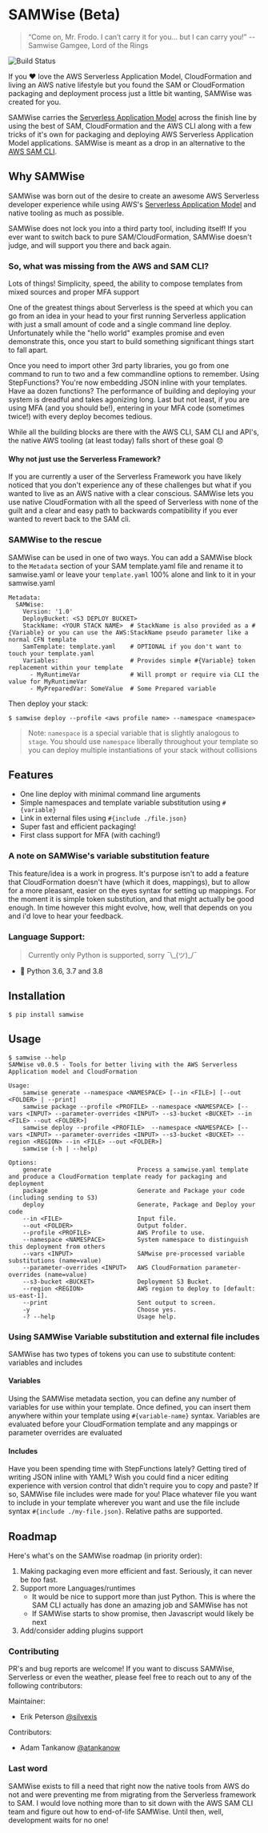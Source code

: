# SAMWise (Beta)
> “Come on, Mr. Frodo. I can’t carry it for you… but I can carry you!” -- Samwise Gamgee, Lord of the Rings

![Build Status](https://cloudzero.semaphoreci.com/badges/samwise.svg)

If you :heart: love the AWS Serverless Application Model, CloudFormation and living an AWS native lifestyle but
you found the SAM or CloudFormation packaging and deployment process just a little bit wanting, SAMWise was created
for you.

SAMWise carries the [Serverless Application Model](https://aws.amazon.com/serverless/sam/) across the
finish line by using the best of SAM, CloudFormation and the AWS CLI along with a few tricks of it's own for packaging
and deploying AWS Serverless Application Model applications. SAMWise is meant as a drop in an alternative to the
[AWS SAM CLI](https://github.com/awslabs/aws-sam-cli).

## Why SAMWise
SAMWise was born out of the desire to create an awesome AWS Serverless developer experience while using AWS's
[Serverless Application Model](https://aws.amazon.com/serverless/sam/) and native tooling as much as possible.

SAMWise does not lock you into a third party tool, including itself! If you ever want to switch back to pure
SAM/CloudFormation, SAMWise doesn't judge, and will support you there and back again.

### So, what was missing from the AWS and SAM CLI?
Lots of things! Simplicity, speed, the ability to compose templates from mixed sources and proper MFA support

One of the greatest things about Serverless is the speed at which you can go from an idea in your head to your first
running Serverless application with just a small amount of code and a single command line deploy.
Unfortunately while the "hello world" examples promise and even demonstrate this, once you start to build something
significant things start to fall apart.

Once you need to import other 3rd party libraries, you go from one command to run to two and a few commandline
options to remember. Using StepFunctions? You're now embedding JSON inline with your templates. Have aa dozen functions?
The performance of building and deploying your system is dreadful and takes agonizing long. Last but not least, if you
are using MFA (and you should be!), entering in your MFA code (sometimes twice!) with every deploy becomes tedious.

While all the building blocks are there with the AWS CLI, SAM CLI and API's, the native AWS tooling (at least today)
falls short of these goal :disappointed:

#### Why not just use the Serverless Framework?
If you are currently a user of the Serverless Framework you have likely noticed that you don't experience any of these
challenges but what if you wanted to live as an AWS native with a clear conscious. SAMWise lets you use native
CloudFormation with all the speed of Serverless with none of the guilt and a clear and easy path to backwards
compatibility if you ever wanted to revert back to the SAM cli.

### SAMWise to the rescue
SAMWise can be used in one of two ways. You can add a SAMWise block to the `Metadata` section of your SAM
template.yaml file and rename it to samwise.yaml or leave your `template.yaml` 100% alone
and link to it in your samwise.yaml

    Metadata:
      SAMWise:
        Version: '1.0'
        DeployBucket: <S3 DEPLOY BUCKET>
        StackName: <YOUR STACK NAME>  # StackName is also provided as a #{Variable} or you can use the AWS:StackName pseudo parameter like a normal CFN template
        SamTemplate: template.yaml    # OPTIONAL if you don't want to touch your template.yaml
        Variables:                    # Provides simple #{Variable} token replacement within your template
          - MyRuntimeVar              # Will prompt or require via CLI the value for MyRuntimeVar
          - MyPreparedVar: SomeValue  # Some Prepared variable

Then deploy your stack:

    $ samwise deploy --profile <aws profile name> --namespace <namespace>

 > Note: `namespace` is a special variable that is slightly analogous to `stage`. You should use `namespace` liberally
throughout your template so you can deploy multiple instantiations of your stack without collisions  

## Features
- One line deploy with minimal command line arguments
- Simple namespaces and template variable substitution using `#{variable}`
- Link in external files using `#{include ./file.json}`
- Super fast and efficient packaging!
- First class support for MFA (with caching!)

### A note on SAMWise's variable substitution feature
This feature/idea is a work in progress. It's purpose isn't to add a feature that CloudFormation doesn't have
(which it does, mappings), but to allow for a more pleasant, easier on the eyes syntax for setting up mappings.
For the moment it is simple token substitution, and that might actually be good enough. In time however this might
evolve, how, well that depends on you and i'd love to hear your feedback.    

### Language Support:
> Currently only Python is supported, sorry ¯\\\_(ツ)\_/¯
- :snake: Python 3.6, 3.7 and 3.8

## Installation

    $ pip install samwise

## Usage

    $ samwise --help
    SAMWise v0.0.5 - Tools for better living with the AWS Serverless Application model and CloudFormation

    Usage:
        samwise generate --namespace <NAMESPACE> [--in <FILE>] [--out <FOLDER> | --print]
        samwise package --profile <PROFILE> --namespace <NAMESPACE> [--vars <INPUT> --parameter-overrides <INPUT> --s3-bucket <BUCKET> --in <FILE> --out <FOLDER>]
        samwise deploy --profile <PROFILE>  --namespace <NAMESPACE> [--vars <INPUT> --parameter-overrides <INPUT> --s3-bucket <BUCKET> --region <REGION> --in <FILE> --out <FOLDER>]
        samwise (-h | --help)

    Options:
        generate                        Process a samwise.yaml template and produce a CloudFormation template ready for packaging and deployment
        package                         Generate and Package your code (including sending to S3)
        deploy                          Generate, Package and Deploy your code
        --in <FILE>                     Input file.
        --out <FOLDER>                  Output folder.
        --profile <PROFILE>             AWS Profile to use.
        --namespace <NAMESPACE>         System namespace to distinguish this deployment from others
        --vars <INPUT>                  SAMwise pre-processed variable substitutions (name=value)
        --parameter-overrides <INPUT>   AWS CloudFormation parameter-overrides (name=value)
        --s3-bucket <BUCKET>            Deployment S3 Bucket.
        --region <REGION>               AWS region to deploy to [default: us-east-1].
        --print                         Sent output to screen.
        -y                              Choose yes.
        -? --help                       Usage help.

### Using SAMWise Variable substitution and external file includes
SAMWise has two types of tokens you can use to substitute content: variables and includes

#### Variables
Using the SAMWise metadata section, you can define any number of variables for use within your template.
Once defined, you can insert them anywhere within your template using `#{variable-name}` syntax. Variables
are evaluated before your CloudFormation template and any mappings or parameter overrides are evaluated

#### Includes
Have you been spending time with StepFunctions lately? Getting tired of writing JSON inline with YAML?
Wish you could find a nicer editing experience with version control that didn't require you to copy
and paste? If so, SAMWise file includes were made for you! Place whatever file you want to include in
your template wherever you want and use the file include syntax `#{include ./my-file.json}`. Relative
paths are supported.

## Roadmap
Here's what's on the SAMWise roadmap (in priority order):
1. Making packaging even more efficient and fast. Seriously, it can never be _too_ fast.
1. Support more Languages/runtimes
    - It would be nice to support more than just Python. This is where the SAM CLI actually has done an
    amazing job and SAMWise has not
    - If SAMWise starts to show promise, then Javascript would likely be next
1. Add/consider adding plugins support

### Contributing
PR's and bug reports are welcome! If you want to discuss SAMWise, Serverless or even the weather, please feel free to reach out to any of the following contributors:

Maintainer:
- Erik Peterson [@silvexis](https://twitter.com/silvexis)

Contributors:
- Adam Tankanow [@atankanow](https://twitter.com/atankanow)

### Last word
SAMWise exists to fill a need that right now the native tools from AWS do not and were preventing me from migrating from
the Serverless framework to SAM. I would love nothing more than to sit down with the AWS SAM CLI team and figure out how
to end-of-life SAMWise. Until then, well, development waits for no one!
